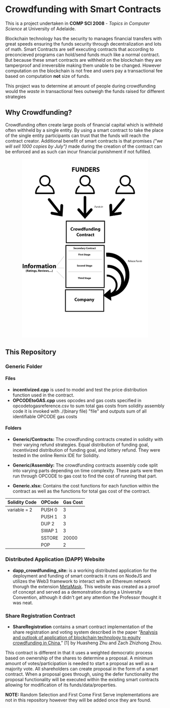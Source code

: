# Crowdfunding with Smart Contracts

This is a project undertaken in **COMP SCI 2008** - *Topics in Computer Science* at University of Adelaide. 

Blockchain technology has the security to manages financial transfers with great speeds ensuring the funds security through decentralization and lots of math. Smart Contracts are self executing contracts that according to preconcieved programs can hold/send funds much like a normal contract. But because these smart contracts are withheld on the blockchain they are tamperproof and irreversible making them unable to be changed. However computation on the blockchain is not free and users pay a transactional fee based on computation **not** size of funds.

This project was to determine at amount of people during crowdfunding would the *waste* in transactional fees outweigh the funds raised for different strategies

## Why Crowdfunding?

Crowdfunding often create large pools of financial capital which is withheld often withheld by a single entity. By using a smart contract to take the place of the single entity participants can trust that the funds will reach the contract creator. Additional benefit of smart contracts is that promises *("we will sell 1000 copies by July")* made during the creation of the contract can be enforced and as such can incur financial punishment if not fufilled.

<p align="center">
  <img  src="/Picture1.jpg" data-canonical-src="/Picture1.jpg" width="400"/>
</p>

## This Repository

### Generic Folder

#### Files
* **incentivized.cpp** is used to model and test the price distribution function used in the contract.
* **OPCODEtoGAS.cpp** uses opcodes and gas costs specified in opcodetogasreference.csv to sum total gas costs from solidity assembly code it is invoked with ./(binary file) "file" and outputs sum of all identifiable OPCODE gas costs

#### Folders
* **Generic/Contracts:** The crowdfunding contracts created in solidity with their varying refund strategies. Equal distribution of funding goal, incentivized distribution of funding goal, and lottery refund. They were tested in the online Remix IDE for Solidity. 

* **Generic/Assembly:** The crowdfunding contracts assembly code split into varying parts depending on time complexity. These parts were then run through OPCODE to gas cost to find the cost of running that part.

* **Generic.xlsx:** Contains the cost functions for each function within the contract as well as the functions for total gas cost of the contract. 

Solidity Code | OPCode | Gas Cost
-------------- | -------- | -----------
variable = 2 | PUSH 0 | 3
&nbsp; | PUSH 1 | 3
&nbsp; |DUP 2 | 3
&nbsp; |SWAP 1| 3
&nbsp; |SSTORE | 20000
&nbsp; |POP | 2

### Distributed Application (DAPP) Website

* **dapp_crowdfunding_site:**  is a working distributed application for the deployment and funding of smart contracts it runs on NodeJS and utilizes the Web3 framework to interact with an Ethereum network thorugh the extension [MetaMask](https://github.com/MetaMask). This website was created as a proof of concept and served as a demonstration during a University Convention, although it didn't get any attention the Professor thought it was neat. 

### Share Registration Contract

* **ShareRegistration** contains a smart contract implementation of the share registration and voting system described in the paper  “[Analysis and outlook of application of blockchain technology to equity crowdfunding in China](https://jfin-swufe.springeropen.com/articles/10.1186/s40854-016-0044-7),” [1] by Huasheng Zhu and Zach Zhizhong Zhou. 

This contract is different in that it uses a weighted democratic process based on ownership of the shares to determine a proposal. A minimum amount of votes/participation is needed to start a proposal as well as a majority vote. All shareholders can create proposal in the form of a smart contract. When a proposal goes through, using the defer functionality the proposal functionality will be executed within the existing smart contracts allowing for modification of its funds/data/properties. 

**NOTE:** Random Selection and First Come First Serve implementations are not in this repository however they will be added once they are found.
